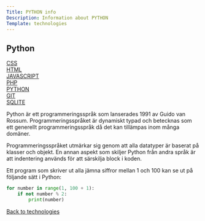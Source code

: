 ```yaml
---
Title: PYTHON info
Description: Information about PYTHON
Template: technologies
---
```


## Python

<div class="individual-nav">
<div class="individual-box">
<a href="css">CSS</a>
</div>

<div class="individual-box">
<a href="html">HTML</a>
</div>

<div class="individual-box">
<a href="javascript">JAVASCRIPT</a>
</div>

<div class="individual-box">
<a href="php">PHP</a>
</div>

<div class="individual-box active-tech">
<a href="python">PYTHON</a>
</div>

<div class="individual-box">
<a href="git">GIT</a>
</div>

<div class="individual-box">
<a href="sqlite">SQLITE</a>
</div>
</div>

<div class="tech-container" markdown="1">

Python är ett programmeringsspråk som lanserades 1991 av Guido van Rossum. Programmeringsspråket är dynamiskt typad och betecknas som ett generellt programmeringsspråk då det kan tillämpas inom många domäner.

Programmeringsspråket utmärkar sig genom att alla datatyper är baserat på klasser och objekt. En annan aspekt som skiljer Python från andra språk är att indentering används för att särskilja block i koden.

Ett program som skriver ut alla jämna siffror mellan 1 och 100 kan se ut på följande sätt i Python:

```python
for number in range(1, 100 + 1):
    if not number % 2:
        print(number)
```

<a class="backbtn" href="../technologies">Back to technologies</a>

</div>
